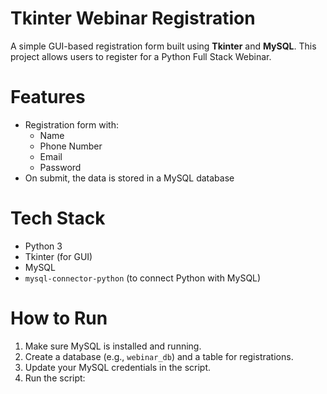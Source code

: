 # Tkinter Webinar Registration

A simple GUI-based registration form built using **Tkinter** and **MySQL**. This project allows users to register for a Python Full Stack Webinar.

# Features

- Registration form with:
  - Name
  - Phone Number
  - Email
  - Password
- On submit, the data is stored in a MySQL database

# Tech Stack

- Python 3
- Tkinter (for GUI)
- MySQL
- `mysql-connector-python` (to connect Python with MySQL)

# How to Run

1. Make sure MySQL is installed and running.
2. Create a database (e.g., `webinar_db`) and a table for registrations.
3. Update your MySQL credentials in the script.
4. Run the script:


